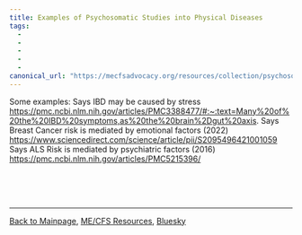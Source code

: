 ```yaml
---
title: Examples of Psychosomatic Studies into Physical Diseases
tags: 
  - 
  - 
  - 
  - 
  - 
canonical_url: "https://mecfsadvocacy.org/resources/collection/psychosomatic-physical.html"
---
```

  
Some examples:
Says IBD may be caused by stress   
https://pmc.ncbi.nlm.nih.gov/articles/PMC3388477/#:~:text=Many%20of%20the%20IBD%20symptoms,as%20the%20brain%2Dgut%20axis.
Says Breast Cancer risk is mediated by emotional factors (2022)
https://www.sciencedirect.com/science/article/pii/S2095496421001059
Says ALS Risk is mediated by psychiatric factors (2016)
https://pmc.ncbi.nlm.nih.gov/articles/PMC5215396/
  

<br/><br/><br/>

  

---

  

[Back to Mainpage](https://mecfsadvocacy.org), [ME/CFS Resources](https://mecfsadvoacy.org/useful-resources.html), [Bluesky](https://bsky.app/profile/me-cfs.bsky.social)